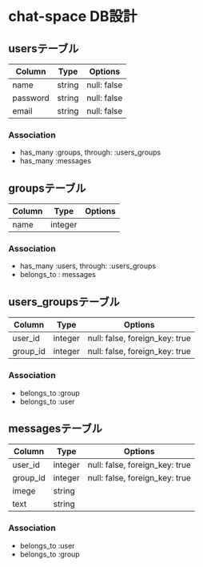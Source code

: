 # chat-space  DB設計

## usersテーブル
| Column   | Type   | Options     |
| -------- | ------ | ----------- |
| name     | string | null: false |
| password | string | null: false |
| email    | string | null: false |
### Association
- has_many :groups, through: :users_groups
- has_many :messages


## groupsテーブル
| Column | Type    | Options |
| ------ | ------- | ------- |
| name   | integer |         |
### Association
- has_many :users, through: :users_groups
- belongs_to : messages

## users_groupsテーブル
| Column   | Type    | Options                        |
| -------- | ------- | ------------------------------ |
| user_id  | integer | null: false, foreign_key: true |
| group_id | integer | null: false, foreign_key: true |
### Association
- belongs_to :group
- belongs_to :user

## messagesテーブル
| Column   | Type    | Options                        |
| -------- | ------- | ------------------------------ |
| user_id  | integer | null: false, foreign_key: true |
| group_id | integer | null: false, foreign_key: true |
| imege    | string  |                                |
| text     | string  |                                |

### Association
- belongs_to :user
- belongs_to :group